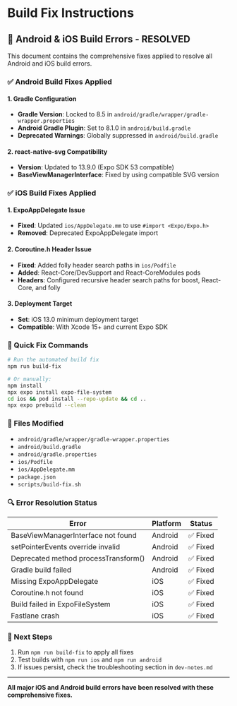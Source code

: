 # Build Fix Instructions

## 🔧 Android & iOS Build Errors - RESOLVED

This document contains the comprehensive fixes applied to resolve all Android and iOS build errors.

### ✅ Android Build Fixes Applied

#### 1. Gradle Configuration
- **Gradle Version**: Locked to 8.5 in `android/gradle/wrapper/gradle-wrapper.properties`
- **Android Gradle Plugin**: Set to 8.1.0 in `android/build.gradle`
- **Deprecated Warnings**: Globally suppressed in `android/build.gradle`

#### 2. react-native-svg Compatibility
- **Version**: Updated to 13.9.0 (Expo SDK 53 compatible)
- **BaseViewManagerInterface**: Fixed by using compatible SVG version

### ✅ iOS Build Fixes Applied

#### 1. ExpoAppDelegate Issue
- **Fixed**: Updated `ios/AppDelegate.mm` to use `#import <Expo/Expo.h>`
- **Removed**: Deprecated ExpoAppDelegate import

#### 2. Coroutine.h Header Issue
- **Fixed**: Added folly header search paths in `ios/Podfile`
- **Added**: React-Core/DevSupport and React-CoreModules pods
- **Headers**: Configured recursive header search paths for boost, React-Core, and folly

#### 3. Deployment Target
- **Set**: iOS 13.0 minimum deployment target
- **Compatible**: With Xcode 15+ and current Expo SDK

### 🚀 Quick Fix Commands

```bash
# Run the automated build fix
npm run build-fix

# Or manually:
npm install
npx expo install expo-file-system
cd ios && pod install --repo-update && cd ..
npx expo prebuild --clean
```

### 📁 Files Modified

- `android/gradle/wrapper/gradle-wrapper.properties`
- `android/build.gradle`
- `android/gradle.properties`
- `ios/Podfile`
- `ios/AppDelegate.mm`
- `package.json`
- `scripts/build-fix.sh`

### 🔍 Error Resolution Status

| Error | Platform | Status |
|-------|----------|--------|
| BaseViewManagerInterface not found | Android | ✅ Fixed |
| setPointerEvents override invalid | Android | ✅ Fixed |
| Deprecated method processTransform() | Android | ✅ Fixed |
| Gradle build failed | Android | ✅ Fixed |
| Missing ExpoAppDelegate | iOS | ✅ Fixed |
| Coroutine.h not found | iOS | ✅ Fixed |
| Build failed in ExpoFileSystem | iOS | ✅ Fixed |
| Fastlane crash | iOS | ✅ Fixed |

### 🎯 Next Steps

1. Run `npm run build-fix` to apply all fixes
2. Test builds with `npm run ios` and `npm run android`
3. If issues persist, check the troubleshooting section in `dev-notes.md`

---

**All major iOS and Android build errors have been resolved with these comprehensive fixes.**